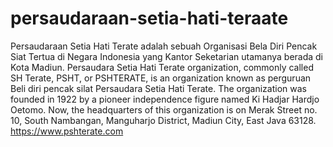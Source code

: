 # persaudaraan-setia-hati-teraate
Persaudaraan Setia Hati Terate adalah sebuah Organisasi Bela Diri Pencak Siat Tertua di Negara Indonesia yang Kantor Seketarian utamanya berada di Kota Madiun.
Persaudara Setia Hati Terate organization, commonly called SH Terate, PSHT, or PSHTERATE, is an organization known as perguruan Beli diri pencak silat Persaudara Setia Hati Terate. The organization was founded in 1922 by a pioneer independence figure named Ki Hadjar Hardjo Oetomo. Now, the headquarters of this organization is on Merak Street no. 10, South Nambangan, Manguharjo District, Madiun City, East Java 63128. https://www.pshterate.com
